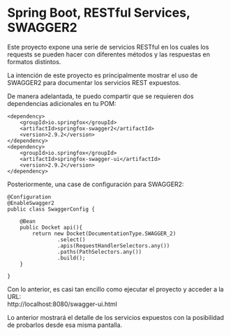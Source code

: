 # Spring Boot, RESTful Services, SWAGGER2

Este proyecto expone una serie de servicios RESTful en los cuales los requests se pueden hacer con diferentes métodos y las respuestas en formatos distintos.

La intención de este proyecto es principalmente mostrar el uso de SWAGGER2 para documentar los servicios REST expuestos.

De manera adelantada, te puedo compartir que se requieren dos dependencias adicionales en tu POM:

    <dependency>  
        <groupId>io.springfox</groupId>
        <artifactId>springfox-swagger2</artifactId>
        <version>2.9.2</version>
    </dependency> 
    <dependency>
        <groupId>io.springfox</groupId>
        <artifactId>springfox-swagger-ui</artifactId>
        <version>2.9.2</version>
    </dependency>
        

Posteriormente, una case de configuración para SWAGGER2:


    @Configuration
    @EnableSwagger2
    public class SwaggerConfig {

        @Bean
        public Docket api(){
            return new Docket(DocumentationType.SWAGGER_2)
                    .select()
                    .apis(RequestHandlerSelectors.any())
                    .paths(PathSelectors.any())
                    .build();
        }

    }



Con lo anterior, es casi tan encillo como ejecutar el proyecto y acceder a la URL:  
http://localhost:8080/swagger-ui.html

Lo anterior mostrará el detalle de los servicios expuestos con la posibilidad de probarlos desde esa misma pantalla.


